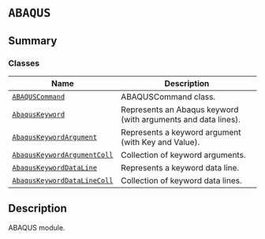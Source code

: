 # `ABAQUS`

<a id="summary"></a>

## Summary

### Classes

| Name | Description |
|-------------------------------------------------------------------------------------------------------------------------------------------------------------|---------------------------------------------------------------|
| [`ABAQUSCommand`](ABAQUSCommand.md#ansys.mechanical.stubs.v241.Ansys.ACT.Automation.Mechanical.FE.ABAQUS.ABAQUSCommand)                                     | ABAQUSCommand class.                                          |
| [`AbaqusKeyword`](AbaqusKeyword.md#ansys.mechanical.stubs.v241.Ansys.ACT.Automation.Mechanical.FE.ABAQUS.AbaqusKeyword)                                     | Represents an Abaqus keyword (with arguments and data lines). |
| [`AbaqusKeywordArgument`](AbaqusKeywordArgument.md#ansys.mechanical.stubs.v241.Ansys.ACT.Automation.Mechanical.FE.ABAQUS.AbaqusKeywordArgument)             | Represents a keyword argument (with Key and Value).           |
| [`AbaqusKeywordArgumentColl`](AbaqusKeywordArgumentColl.md#ansys.mechanical.stubs.v241.Ansys.ACT.Automation.Mechanical.FE.ABAQUS.AbaqusKeywordArgumentColl) | Collection of keyword arguments.                              |
| [`AbaqusKeywordDataLine`](AbaqusKeywordDataLine.md#ansys.mechanical.stubs.v241.Ansys.ACT.Automation.Mechanical.FE.ABAQUS.AbaqusKeywordDataLine)             | Represents a keyword data line.                               |
| [`AbaqusKeywordDataLineColl`](AbaqusKeywordDataLineColl.md#ansys.mechanical.stubs.v241.Ansys.ACT.Automation.Mechanical.FE.ABAQUS.AbaqusKeywordDataLineColl) | Collection of keyword data lines.                             |

<a id="description"></a>

## Description

ABAQUS module.

<!-- !! processed by numpydoc !! -->

